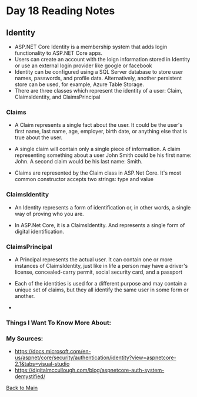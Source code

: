 # Day 18 Reading Notes

## Identity
- ASP.NET Core Identity is a membership system that adds login functionality to ASP.NET Core apps.
- Users can create an account with the loign information stored in Identity or use an external login provider like google or facebook
- Identity can be configured using a SQL Server database to store user names, passwords, and profile data. Alternatively, another persistent store can be used, for example, Azure Table Storage.
- There are three classes which represent the identity of a user: Claim, ClaimsIdentity, and ClaimsPrincipal

### Claims

  - A Claim represents a single fact about the user. It could be the user's first name, last name, age, employer, birth date, or anything else that is true about the user.

  - A single claim will contain only a single piece of information. A claim representing something about a user John Smith could be his first name: John. A second claim would be his last name: Smith.

  - Claims are represented by the Claim class in ASP.Net Core. It's most common constructor accepts two strings: type and value

### ClaimsIdentity

- An Identity represents a form of identification or, in other words, a single way of proving who you are.

- In ASP.Net Core, it is a ClaimsIdentity. And represents a single form of digital identification.

### ClaimsPrincipal
- A Principal represents the actual user. It can contain one or more instances of ClaimsIdentity, just like in life a person may have a driver's license, concealed-carry permit, social security card, and a passport

- Each of the identities is used for a different purpose and may contain a unique set of claims, but they all identify the same user in some form or another.

- 
### Things I Want To Know More About:


### My Sources:
- https://docs.microsoft.com/en-us/aspnet/core/security/authentication/identity?view=aspnetcore-2.1&tabs=visual-studio
- https://digitalmccullough.com/blog/aspnetcore-auth-system-demystified/

[Back to Main](README.md)